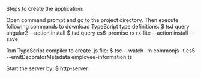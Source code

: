 Steps to create the application:

Open command prompt and go to the project directory. Then execute following commands to download TypeScript type definitions:
$ tsd query angular2 --action install
$ tsd query es6-promise rx rx-lite --action install --save

Run TypeScript compiler to create .js file:
$ tsc --watch -m commonjs -t es5 --emitDecoratorMetadata employee-information.ts

Start the server by:
$ http-server